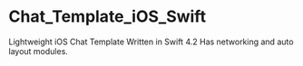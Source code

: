 # Chat_Template_iOS_Swift
Lightweight iOS Chat Template
Written in Swift 4.2
Has networking and auto layout modules.
